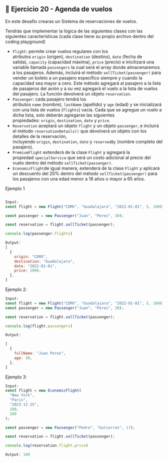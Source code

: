 ## 🔴 **Ejercicio 20 - Agenda de vuelos**

En este desafío crearas un Sistema de reservaciones de vuelos.

Tendrás que implementar la lógica de las siguientes clases con las siguientes características (cada clase tiene su propio archivo dentro del coding playground)

- `Flight`: permite crear vuelos regulares con los atributos `origin` (origen), `destination` (destino), `date` (fecha de salida), `capacity` (capacidad máxima), `price` (precio) e inicilizará una variable llamada `passengers` la cual será el array donde almacenaremos a los pasajeros. Además, incluirá el método `sellTicket(passenger)` para vender un boleto a un pasajero específico siempre y cuando la capacidad sea mayor a cero. Este método agregará al pasajero a la lista de pasajeros del avión y a su vez agregará el vuelo a la lista de vuelos del pasajero. La función devolverá un objeto `reservation`.
- `Passenger`: cada pasajero tendrá los atributos `name` (nombre), `lastName` (apellido) y `age` (edad) y se inicializará con una lista de vuelos (`flights`) vacía. Cada que se agregue un vuelo a dicha lista, solo deberán agregarse las siguientes propiedades: `origin`, `destination`, `date` y `price`.
- `Reservation` aceptará un objeto `flight` y un objeto `passenger`, e incluirá el método `reservationDetails()` que devolverá un objeto con los detalles de la reservación, incluyendo `origin`, `destination`, `date` y `reservedBy` (nombre completo del pasajero).
- `PremiumFlight` extenderá de la clase `Flight` y agregará la propiedad `specialService` que será un costo adicional al precio del vuelo dentro del método `sellTicket(passenger)`.
- `EconomicFlight`de igual manera, extenderá de la clase `Flight` y aplicará un descuento del 20% dentro del método `sellTicket(passenger)` para los pasajeros con una edad menor a 18 años o mayor a 65 años.

Ejemplo 1

```jsx

Input:
const flight = new Flight("CDMX", "Guadalajara", "2022-01-01", 5, 1000);

const passenger = new Passenger("Juan", "Perez", 30);

const reservation = flight.sellTicket(passenger);

console.log(passenger.flights)

Output:
[
  {
    origin: "CDMX",
    destination: "Guadalajara",
    date: "2022-01-01",
    price: 1000,
  },
]
```

Ejemplo 2:

```jsx
Input:
const flight = new Flight("CDMX", "Guadalajara", "2022-01-01", 5, 1000);
const passenger = new Passenger("Juan", "Perez", 30);

const reservation = flight.sellTicket(passenger);

console.log(flight.passengers)

Output:

[
  {
    fullName: "Juan Perez",
    age: 30,
  },
]
```

Ejemplo 3:

```jsx
Input:
const flight = new EconomicFlight(
  "New York",
  "Paris",
  "2023-12-25",
  100,
  200
);

const passenger = new Passenger("Pedro", "Gutierrez", 17);

const reservation = flight.sellTicket(passenger);

console.log(reservation.flight.price)

Output: 160
```